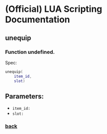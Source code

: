 
# (Official) LUA Scripting Documentation

## unequip

### Function undefined.

Spec:
```lua
unequip(
	item_id,
	slot)
```
## Parameters:
- `item_id:` 
- `slot:` 
### [back](../other)
